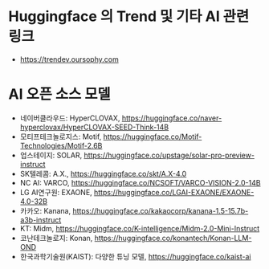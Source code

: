 # Huggingface 의 Trend 및 기타 AI 관련 링크

- https://trendev.oursophy.com

# AI 오픈 소스 모델 

- 네이버클라우드: HyperCLOVAX, https://huggingface.co/naver-hyperclovax/HyperCLOVAX-SEED-Think-14B
- 모티프테크놀로지스: Motif, https://huggingface.co/Motif-Technologies/Motif-2.6B
- 업스테이지: SOLAR, https://huggingface.co/upstage/solar-pro-preview-instruct
- SK텔레콤: A.X., https://huggingface.co/skt/A.X-4.0
- NC AI: VARCO, https://huggingface.co/NCSOFT/VARCO-VISION-2.0-14B
- LG AI연구원: EXAONE, https://huggingface.co/LGAI-EXAONE/EXAONE-4.0-32B
- 카카오: Kanana, https://huggingface.co/kakaocorp/kanana-1.5-15.7b-a3b-instruct
- KT: Midm, https://huggingface.co/K-intelligence/Midm-2.0-Mini-Instruct
- 코난테크놀로지: Konan, https://huggingface.co/konantech/Konan-LLM-OND
- 한국과학기술원(KAIST): 다양한 튜닝 모델, https://huggingface.co/kaist-ai
